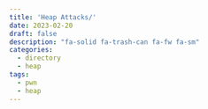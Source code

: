 ```yaml
---
title: 'Heap Attacks/'
date: 2023-02-20
draft: false
description: "fa-solid fa-trash-can fa-fw fa-sm"
categories:
  - directory
  - heap
tags:
  - pwn
  - heap
---
```

